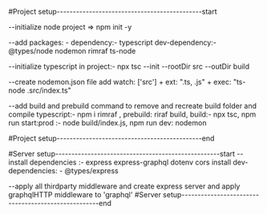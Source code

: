 #Project setup---------------------------------------------start

--initialize node project => npm init -y

--add packages: - dependency:- typescript
dev-dependency:- @types/node nodemon rimraf ts-node

--initialize typescript in project:- npx tsc --init --rootDir src --outDir build

--create nodemon.json file add watch: ['src'] + ext: ".ts, .js" + exec: "ts-node .src/index.ts"

--add build and prebuild command to remove and recreate build folder and compile typescript:- npm i rimraf , prebuild: riraf build, build:- npx tsc, npm run start:prod :- node build/index.js, npm run dev: nodemon

#Project setup---------------------------------------------end

#Server setup---------------------------------------------------start
--install dependencies :- express express-graphql dotenv cors
install dev-dependencies: - @types/express

--apply all thirdparty middleware and create express server and apply graphqlHTTP middleware to 'graphql'
#Server setup----------------------------------------------------end
